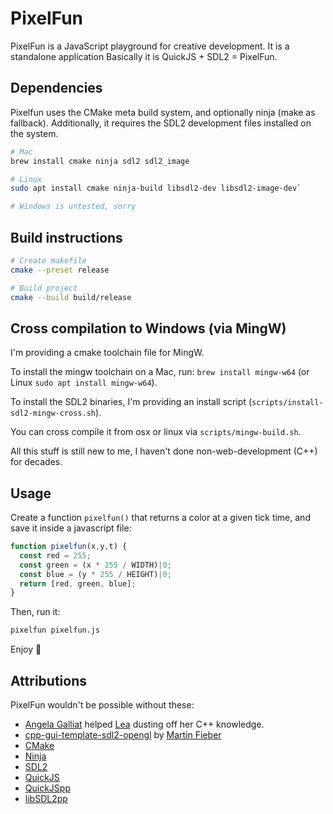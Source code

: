 # PixelFun

PixelFun is a JavaScript playground for creative development. It is a standalone application
Basically it is QuickJS + SDL2 = PixelFun.

## Dependencies

Pixelfun uses the CMake meta build system, and optionally ninja (make as fallback). Additionally, it requires the SDL2 development files installed on the system.

```sh
# Mac
brew install cmake ninja sdl2 sdl2_image

# Linux
sudo apt install cmake ninja-build libsdl2-dev libsdl2-image-dev`

# Windows is untested, sorry
```

## Build instructions

```sh
# Create makefile
cmake --preset release

# Build project
cmake --build build/release
```

## Cross compilation to Windows (via MingW)

I'm providing a cmake toolchain file for MingW.

To install the mingw toolchain on a Mac, run: `brew install mingw-w64` (or Linux `sudo apt install mingw-w64`).

To install the SDL2 binaries, I'm providing an install script (`scripts/install-sdl2-mingw-cross.sh`).

You can cross compile it from osx or linux via `scripts/mingw-build.sh`.

All this stuff is still new to me, I haven't done non-web-development (C++) for decades.

## Usage

Create a function `pixelfun()` that returns a color at a given tick time, and save it inside a javascript file:

```js
function pixelfun(x,y,t) {
  const red = 255;
  const green = (x * 255 / WIDTH)|0;
  const blue = (y * 255 / HEIGHT)|0;
  return [red, green, blue];
}
```

Then, run it:

```sh
pixelfun pixelfun.js
```

Enjoy 💖



## Attributions

PixelFun wouldn't be possible without these:

- [Angela Galliat](https://github.com/agalliat) helped [Lea](https://lea.codes) dusting off her C++ knowledge.
- [cpp-gui-template-sdl2-opengl](https://github.com/MartinHelmut/cpp-gui-template-sdl2-opengl) by [Martin Fieber](https://martin-fieber.de)
- [CMake](https://cmake.org)
- [Ninja](https://ninja-build.org/)
- [SDL2](https://libsdl.org)
- [QuickJS](https://bellard.org/quickjs/)
- [QuickJSpp](https://github.com/ftk/quickjspp/)
- [libSDL2pp](https://github.com/libSDL2pp/libSDL2pp)
